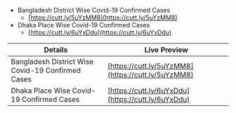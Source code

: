 
- Bangladesh District Wise Covid-19 Confirmed Cases
  - [https://cutt.ly/5uYzMM8](https://cutt.ly/5uYzMM8)
- Dhaka Place Wise Covid-19 Confirmed Cases
  - [https://cutt.ly/6uYxDdu](https://cutt.ly/6uYxDdu)

| Details                                            | Live Preview                                        |
|----------------------------------------------------|-----------------------------------------------------|
| Bangladesh District Wise Covid-19 Confirmed Cases  |  [https://cutt.ly/5uYzMM8](https://cutt.ly/5uYzMM8) |
| Dhaka Place Wise Covid-19 Confirmed Cases          |  [https://cutt.ly/6uYxDdu](https://cutt.ly/6uYxDdu)
